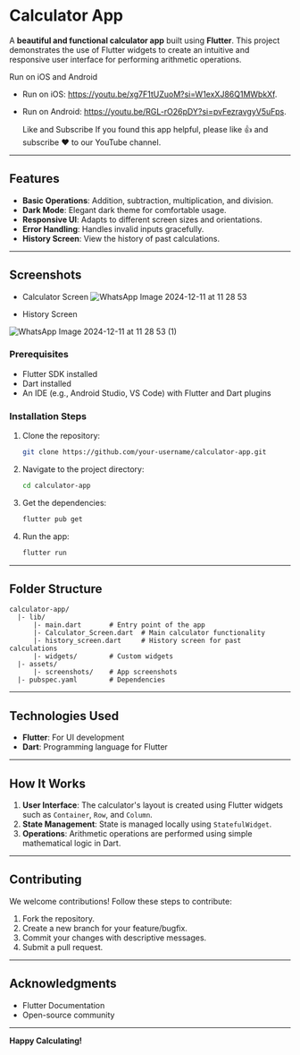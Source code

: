 # Calculator App

A **beautiful and functional calculator app** built using **Flutter**. This project demonstrates the use of Flutter widgets to create an intuitive and responsive user interface for performing arithmetic operations.

Run on iOS and Android

- Run on iOS: https://youtu.be/xg7F1tUZuoM?si=W1exXJ86Q1MWbkXf.
- Run on Android: https://youtu.be/RGL-rO26pDY?si=pvFezravgyV5uFps.

   Like and Subscribe
If you found this app helpful, please like 👍 and subscribe ❤️ to our YouTube channel.
---

## **Features**

- **Basic Operations**: Addition, subtraction, multiplication, and division.
- **Dark Mode**: Elegant dark theme for comfortable usage.
- **Responsive UI**: Adapts to different screen sizes and orientations.
- **Error Handling**: Handles invalid inputs gracefully.
- **History Screen**: View the history of past calculations.

---
## Screenshots

- Calculator Screen
![WhatsApp Image 2024-12-11 at 11 28 53](https://github.com/user-attachments/assets/bb7e0516-48be-4b02-b575-c0cc9886d69e)

- History Screen

![WhatsApp Image 2024-12-11 at 11 28 53 (1)](https://github.com/user-attachments/assets/64fb9e79-1863-4d40-b702-a56e2af5107a)


### Prerequisites

- Flutter SDK installed
- Dart installed
- An IDE (e.g., Android Studio, VS Code) with Flutter and Dart plugins

### Installation Steps

1. Clone the repository:
   ```bash
   git clone https://github.com/your-username/calculator-app.git
   ```
2. Navigate to the project directory:
   ```bash
   cd calculator-app
   ```
3. Get the dependencies:
   ```bash
   flutter pub get
   ```
4. Run the app:
   ```bash
   flutter run
   ```

---

## **Folder Structure**

```plaintext
calculator-app/
  |- lib/
      |- main.dart       # Entry point of the app
      |- Calculator_Screen.dart  # Main calculator functionality
      |- history_screen.dart     # History screen for past calculations
      |- widgets/        # Custom widgets
  |- assets/
      |- screenshots/    # App screenshots
  |- pubspec.yaml        # Dependencies
```

---

## **Technologies Used**

- **Flutter**: For UI development
- **Dart**: Programming language for Flutter

---

## **How It Works**

1. **User Interface**: The calculator's layout is created using Flutter widgets such as `Container`, `Row`, and `Column`.
2. **State Management**: State is managed locally using `StatefulWidget`.
3. **Operations**: Arithmetic operations are performed using simple mathematical logic in Dart.

---

## **Contributing**

We welcome contributions! Follow these steps to contribute:

1. Fork the repository.
2. Create a new branch for your feature/bugfix.
3. Commit your changes with descriptive messages.
4. Submit a pull request.

---


## **Acknowledgments**

- Flutter Documentation
- Open-source community

---

**Happy Calculating!**

